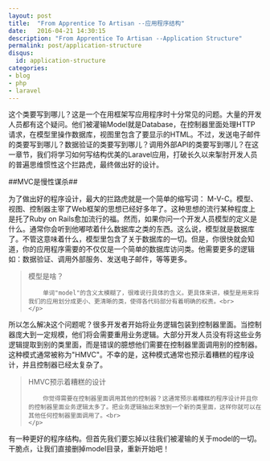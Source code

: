 ```yaml
---
layout: post
title:  "From Apprentice To Artisan --应用程序结构"
date:   2016-04-21 14:30:15
description: "From Apprentice To Artisan --Application Structure"
permalink: post/application-structure
disqus:
  id: application-structure
categories:
- blog
- php
- laravel
---
```


这个类要写到哪儿？这是一个在用框架写应用程序时十分常见的问题。大量的开发人员都有这个疑问。他们被灌输Model就是Database，在控制器里面处理HTTP请求，在模型里操作数据库，视图里包含了要显示的HTML。不过，发送电子邮件的类要写到哪儿？数据验证的类要写到哪儿？调用外部API的类要写到哪儿？在这一章节，我们将学习如何写结构优美的Laravel应用，打破长久以来掣肘开发人员的普遍思维惯性这个拦路虎，最终做出好的设计。<br>

##MVC是慢性谋杀##

为了做出好的程序设计，最大的拦路虎就是一个简单的缩写词：
M-V-C。模型、视图、控制器主宰了Web框架的思想已经好多年了。这种思想的流行某种程度上是托了Ruby on Rails愈加流行的福。然而，如果你问一个开发人员模型的定义是什么。通常你会听到他嘟哝着什么数据库之类的东西。这么说，模型就是数据库了。不管这意味着什么，模型里包含了关于数据库的一切。但是，你很快就会知道，你的应用程序需要的不仅仅是一个简单的数据库访问类。他需要更多的逻辑如：数据验证、调用外部服务、发送电子邮件，等等更多。<br>

<blockquote>
	<p>
		模型是啥？<br>

		单词"model"的含义太模糊了，很难说行具体的含义。更具体来讲，模型是用来将我们的应用划分成更小、更清晰的类，使得各代码部分有着明确的权责。<br>
	</p>
</blockquote>

所以怎么解决这个问题呢？很多开发者开始将业务逻辑包装到控制器里面。当控制器庞大到一定规模，他们将会需要重用业务逻辑。大部分开发人员没有将这些业务逻辑提取到别的类里面，而是错误的臆想他们需要在控制器里面调用别的控制器。这种模式通常被称为"HMVC"。不幸的是，这种模式通常也预示着糟糕的程序设计，并且控制器已经太复杂了。<br>

<blockquote>
	<p>
		HMVC预示着糟糕的设计<br>

		你觉得需要在控制器里面调用其他的控制器？这通常预示着糟糕的程序设计并且你的控制器里面业务逻辑太多了。把业务逻辑抽出来放到一个新的类里面，这样你就可以在其他任何控制器里面调用了。<br>
	</p>
</blockquote>

有一种更好的程序结构。但首先我们要忘掉以往我们被灌输的关于model的一切。干脆点，让我们直接删掉model目录，重新开始吧！<br>